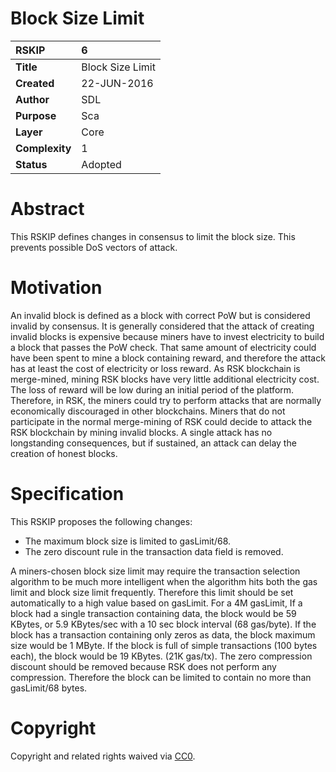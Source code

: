 # Block Size Limit

|RSKIP          |6           |
| :------------ |:-------------|
|**Title**      |Block Size Limit |
|**Created**    |22-JUN-2016 |
|**Author**     |SDL |
|**Purpose**    |Sca |
|**Layer**      |Core |
|**Complexity** |1 |
|**Status**     |Adopted |

# **Abstract**

This RSKIP defines changes in consensus to limit the block size. This prevents possible DoS vectors of attack.

# **Motivation**
An invalid block is defined as a block with correct PoW but is considered invalid by consensus. It is generally considered that the attack of creating invalid blocks is expensive because miners have to invest electricity to build a block that passes the PoW check. That same amount of electricity could have been spent to mine a block containing reward, and therefore the attack has at least the cost of electricity or loss reward. As RSK blockchain is merge-mined, mining RSK blocks have very little additional electricity cost. The loss of reward will be low during an initial period of the platform. Therefore, in RSK, the miners could try to perform attacks that are normally economically discouraged in other blockchains. Miners that do not participate in the normal merge-mining of RSK could decide to attack the RSK blockchain by mining invalid blocks. A single attack has no longstanding consequences, but if sustained, an attack can delay the creation of honest blocks. 

# **Specification**

This RSKIP proposes the following changes:

* The maximum block size is limited to gasLimit/68.
* The zero discount rule in the transaction data field is removed.

A miners-chosen block size limit may require the transaction selection algorithm to be much more intelligent when the algorithm hits both the gas limit and block size limit frequently. Therefore this limit should be set automatically to a high value based on gasLimit. For a 4M gasLimit, If a block had a single transaction containing data, the block would be 59 KBytes, or 5.9 KBytes/sec with a 10 sec block interval (68 gas/byte). If the block has a transaction containing only zeros as data, the block maximum size would be 1 MByte. If the block is full of simple transactions (100 bytes each), the block would be 19 KBytes. (21K gas/tx). The zero compression discount should be removed because RSK does not perform any compression. Therefore the block can be limited to contain no more than gasLimit/68 bytes.

# **Copyright**

Copyright and related rights waived via [CC0](https://creativecommons.org/publicdomain/zero/1.0/).


